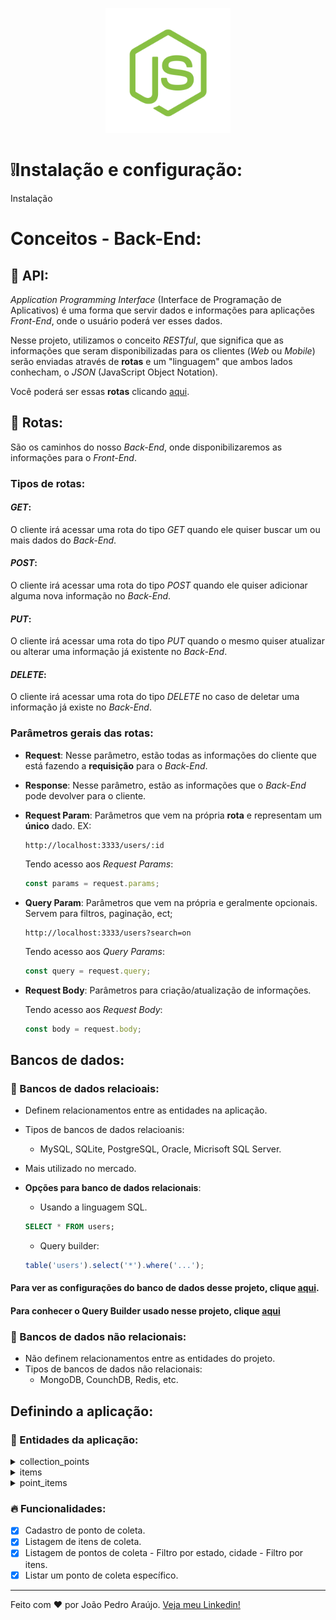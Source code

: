 <p align="center">
  <img src="../.github/nodejs.png" width=200 />
</>

# ❕Instalação e configuração:

Instalação

# Conceitos - Back-End:

## 👾 API:

_Application Programming Interface_ (Interface de Programação de Aplicativos) é uma forma que servir dados e informações para aplicações _Front-End_, onde o usuário poderá ver esses dados.

Nesse projeto, utilizamos o conceito _RESTful_, que significa que as informações que seram disponibilizadas para os clientes (_Web_ ou _Mobile_) serão enviadas através de **rotas** e um "linguagem" que ambos lados conhecham, o _JSON_ (JavaScript Object Notation).

Você poderá ser essas **rotas** clicando [aqui](./src/routes.ts).

## 🔀 Rotas:

São os caminhos do nosso _Back-End_, onde disponibilizaremos as informações para o _Front-End_.

### Tipos de rotas:

#### _GET_:

O cliente irá acessar uma rota do tipo _GET_ quando ele quiser buscar um ou mais dados do _Back-End_.

#### _POST_:

O cliente irá acessar uma rota do tipo _POST_ quando ele quiser adicionar alguma nova informação no _Back-End_.

#### _PUT_:

O cliente irá acessar uma rota do tipo _PUT_ quando o mesmo quiser atualizar ou alterar uma informação já existente no _Back-End_.

#### _DELETE_:

O cliente irá acessar uma rota do tipo _DELETE_ no caso de deletar uma informação já existe no _Back-End_.

### Parâmetros gerais das rotas:

- **Request**: Nesse parâmetro, estão todas as informações do cliente que está fazendo a **requisição** para o _Back-End_.

- **Response**: Nesse parâmetro, estão as informações que o _Back-End_ pode devolver para o cliente.

- **Request Param**: Parâmetros que vem na própria **rota** e representam um **único** dado. EX:

  ```
  http://localhost:3333/users/:id
  ```

  Tendo acesso aos _Request Params_:

  ```javascript
  const params = request.params;
  ```

- **Query Param**: Parâmetros que vem na própria e geralmente opcionais. Servem para filtros, paginação, ect;

  ```
  http://localhost:3333/users?search=on
  ```

  Tendo acesso aos _Query Params_:

  ```javascript
  const query = request.query;
  ```

- **Request Body**: Parâmetros para criação/atualização de informações.

  Tendo acesso aos _Request Body_:

  ```javascript
  const body = request.body;
  ```

## Bancos de dados:

### 🤝 Bancos de dados relacioais:

- Definem relacionamentos entre as entidades na aplicação.
- Tipos de bancos de dados relacioanis:
  - MySQL, SQLite, PostgreSQL, Oracle, Micrisoft SQL Server.
- Mais utilizado no mercado.

- **Opções para banco de dados relacionais**:

  - Usando a linguagem SQL.

  ```sql
  SELECT * FROM users;
  ```

  - Query builder:

  ```javascript
  table('users').select('*').where('...');
  ```

#### Para ver as configurações do banco de dados desse projeto, clique [aqui](./src/database/connection.ts).

#### Para conhecer o Query Builder usado nesse projeto, clique [aqui](http://knexjs.org/)

### 🤚 Bancos de dados não relacionais:

- Não definem relacionamentos entre as entidades do projeto.
- Tipos de bancos de dados não relacionais:
  - MongoDB, CounchDB, Redis, etc.

## Definindo a aplicação:

### 👬 Entidades da aplicação:

<details>
 <summary>collection_points</summary>

- Locais para coleta do lixo.
- Campos da tabela _collection_points_:
  - image
  - name
  - email
  - whatsapp
  - latitude
  - longitude
  - city
  - uf
  </details>

<details>
 <summary>items</summary>

- Items que serão coletados.
- Campos da tabela _Items_:
    - title
    - image
</details>

<details>
 <summary>point_items</summary>

- Tabela de relação entre as entidades Collection Points e Items.
- Campos da tabela _point_items_:
    - point_id
    - item_id
</details>

### 🔥 Funcionalidades:

- [x] Cadastro de ponto de coleta.
- [x] Listagem de itens de coleta.
- [x] Listagem de pontos de coleta - Filtro por estado, cidade - Filtro por itens.
- [x] Listar um ponto de coleta específico.

---

Feito com ❤ por João Pedro Araújo. [Veja meu Linkedin!](https://www.linkedin.com/in/joaopedroasz/)
